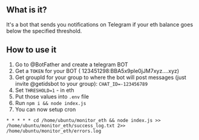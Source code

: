 ## What is it?
It's a bot that sends you notifications on Telegram if your eth balance goes below the specified threshold.

## How to use it

1. Go to @BotFather and create a telegram BOT
2. Get a `TOKEN` for your BOT ( 123451298:BBA5x9ple0jJM7xyz....xyz)
3. Get groupId for your group to where the bot will post messages (just invite @getidsbot to your group): `CHAT_ID=-123456789`
4. Set `THRESHOLD=1` - in eth
5. Put those values into `.env` file
6. Run `npm i && node index.js`
7. You can now setup cron
```
* * * * * cd /home/ubuntu/monitor_eth && node index.js >> /home/ubuntu/monitor_eth/success_log.txt 2>> /home/ubuntu/monitor_eth/errors.log
```
